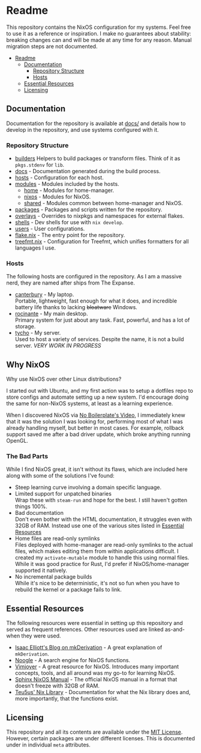 # Readme

This repository contains the NixOS configuration for my systems. Feel free to
use it as a reference or inspiration. I make no guarantees about stability:
breaking changes can and will be made at any time for any reason. Manual
migration steps are not documented.

- [Readme](#readme)
  - [Documentation](#documentation)
    - [Repository Structure](#repository-structure)
    - [Hosts](#hosts)
  - [Essential Resources](#essential-resources)
  - [Licensing](#licensing)

## Documentation

Documentation for the repository is available at [docs/](docs/readme.md) and
details how to develop in the repository, and use systems configured with it.

### Repository Structure

- [builders](builders/) Helpers to build packages or transform files. Think of
  it as `pkgs.stdenv` for `lib`.
- [docs](docs/readme.md) - Documentation generated during the build process.
- [hosts](hosts/) - Configuration for each host.
- [modules](modules/) - Modules included by the hosts.
  - [home](modules/home/) - Modules for home-manager.
  - [nixos](modules/nixos/) - Modules for NixOS.
  - [shared](modules/shared/) - Modules common between home-manager and NixOS.
- [packages](packages/) - Packages and scripts written for the repository.
- [overlays](overlays/) - Overrides to nixpkgs and namespaces for external
  flakes.
- [shells](shells/) - Dev shells for use with `nix develop`.
- [users](users/) - User configurations.
- [flake.nix](flake.nix) - The entry point for the repository.
- [treefmt.nix](treefmt.nix) - Configuration for Treefmt, which unifies
  formatters for all languages I use.

### Hosts

The following hosts are configured in the repository. As I am a massive nerd,
they are named after ships from The Expanse.

- [canterbury](hosts/canterbury/configuration.nix) - My laptop.<br> Portable,
  lightweight, fast enough for what it does, and incredible battery life thanks
  to lacking ~~bloatware~~ Windows.
- [rocinante](hosts/rocinante/configuration.nix) - My main desktop.<br> Primary
  system for just about any task. Fast, powerful, and has a lot of storage.
- [tycho](hosts/tycho/configuration.nix) - My server.<br> Used to host a variety
  of services. Despite the name, it is not a build server. _VERY WORK IN
  PROGRESS_

## Why NixOS

Why use NixOS over other Linux distributions?

I started out with Ubuntu, and my first action was to setup a dotfiles repo to
store configs and automate setting up a new system. I'd encourage doing the same
for non-NixOS systems, at least as a learning experience.

When I discovered NixOS via
[No Boilerplate's Video](https://youtu.be/CwfKlX3rA6E), I immediately knew that
it was the solution I was looking for, performing most of what I was already
handling myself, but better in most cases. For example, rollback support saved
me after a bad driver update, which broke anything running OpenGL.

### The Bad Parts

While I find NixOS great, it isn't without its flaws, which are included here
along with some of the solutions I've found:

- Steep learning curve involving a domain specific language.
- Limited support for unpatched binaries<br>Wrap these with `steam-run` and hope
  for the best. I still haven't gotten things 100%.
- Bad documentation<br>Don't even bother with the HTML documentation, it
  struggles even with 32GB of RAM. Instead use one of the various sites listed
  in [Essential Resources](#essential-resources)
- Home files are read-only symlinks<br>Files deployed with home-manager are
  read-only symlinks to the actual files, which makes editing them from within
  applications difficult. I created my `activate-mutable` module to handle this
  using normal files. While it was good practice for Rust, I'd prefer if
  NixOS/home-manager supported it natively.
- No incremental package builds<br>While it's nice to be deterministic, it's not
  so fun when you have to rebuild the kernel or a package fails to link.

## Essential Resources

The following resources were essential in setting up this repository and served
as frequent references. Other resources used are linked as-and-when they were
used.

- [Isaac Elliott's Blog on mkDerivation](https://blog.ielliott.io/nix-docs/mkDerivation.html) -
  A great explanation of `mkDerivation`.
- [Noogle](https://noogle.dev/) - A search engine for NixOS functions.
- [Vimjoyer](https://www.youtube.com/@vimjoyer) - A great resource for NixOS.
  Introduces many important concepts, tools, and all around was my go-to for
  learning NixOS.
- [Sphinx NixOS Manual](https://nlewo.github.io/nixos-manual-sphinx/development/option-types.xml.html) -
  The official NixOS manual in a format that doesn't freeze with 32GB of RAM.
- [Teu5us' Nix Library](https://teu5us.github.io/nix-lib.html) - Documentation
  for what the Nix library does and, more importantly, that the functions exist.

## Licensing

This repository and all its contents are available under the
[MIT License](./license.txt). However, certain packages are under different
licenses. This is documented under in individual `meta` attributes.

